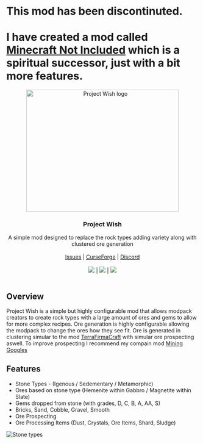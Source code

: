 # This mod has been discontinuted. <br><br> I have created a mod called <a href="https://github.com/Wurmatron/Minecraft-Not-Included">Minecraft Not Included</a> which is a spiritual successor, just with a bit more features.


<p align="center">
  <a href="https://www.curseforge.com/minecraft/mc-mods/project-wish">
    <img src="https://i.imgur.com/cElVjFh.png" alt="Project Wish logo" width="400" height="320">
  </a>
</p>

<h3 align="center">Project Wish</h3>

<p align="center">
  A simple mod designed to replace the rock types adding variety along with clustered ore generation
  <br>
  <br>
  <a href="https://github.com/Wurmatron/Project-Wish/issues">Issues</a>
  |
  <a href="https://www.curseforge.com/minecraft/mc-mods/project-wish">CurseForge</a>
  |
  <a href="https://discord.gg/n6RFDUc">Discord</a>
  <br>
  <br>
  <a href="https://github.com/Wurmatron/Project-Wish/issues"><img src="https://img.shields.io/github/issues/Wurmcraft/server-essentials"></a>
  |
  <a href="https://github.com/Wurmatron/Project-Wish/"><img src="https://cf.way2muchnoise.eu/author/wurmatron.svg"></a>
  |
  <a href="https://discord.gg/jMHgCAY"><img src="https://img.shields.io/discord/682329834667376730"> </a>
  <br>
  <br>
</p>

## Overview

Project Wish is a simple but highly configurable mod that allows modpack creators to create rock types with a large amount of ores and gems to allow for more complex recipes. Ore generation is highly configurable allowing the modpack to change the ores how they see fit. Ore is generated in clustering simular to the mod <a href="https://www.curseforge.com/minecraft/mc-mods/tfcraft">TerraFirmaCraft</a> with simular ore prospecting aswell. To improve prospecting I recommend my compain mod <a href="https://www.curseforge.com/minecraft/mc-mods/mining-goggles">Mining Goggles</a>


## Features


- Stone Types - (Igenous / Sedementary / Metamorphic)
- Ores based on stone type (Hemenite within Gabbro / Magnetite within Slate)
- Gems dropped from stone (with grades, D, C, B, A, AA, S)
- Bricks, Sand, Cobble, Gravel, Smooth
- Ore Prospecting
- Ore Processing Items (Dust, Crystals, Ore Items, Shard,  Sludge)


![Stone types](https://i.imgur.com/2JbDnAe.png)


